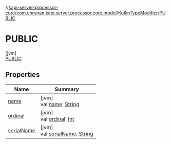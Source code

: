//[kapi-server-processor-core](../../../../index.md)/[com.chrynan.kapi.server.processor.core.model](../../index.md)/[KotlinTypeModifier](../index.md)/[PUBLIC](index.md)

# PUBLIC

[jvm]\
[PUBLIC](index.md)

## Properties

| Name | Summary |
|---|---|
| [name](../../-kotlin-type-declaration/-kind/-a-n-n-o-t-a-t-i-o-n_-c-l-a-s-s/index.md#-372974862%2FProperties%2F-2055083147) | [jvm]<br>val [name](../../-kotlin-type-declaration/-kind/-a-n-n-o-t-a-t-i-o-n_-c-l-a-s-s/index.md#-372974862%2FProperties%2F-2055083147): [String](https://kotlinlang.org/api/latest/jvm/stdlib/kotlin/-string/index.html) |
| [ordinal](../../-kotlin-type-declaration/-kind/-a-n-n-o-t-a-t-i-o-n_-c-l-a-s-s/index.md#-739389684%2FProperties%2F-2055083147) | [jvm]<br>val [ordinal](../../-kotlin-type-declaration/-kind/-a-n-n-o-t-a-t-i-o-n_-c-l-a-s-s/index.md#-739389684%2FProperties%2F-2055083147): [Int](https://kotlinlang.org/api/latest/jvm/stdlib/kotlin/-int/index.html) |
| [serialName](../serial-name.md) | [jvm]<br>val [serialName](../serial-name.md): [String](https://kotlinlang.org/api/latest/jvm/stdlib/kotlin/-string/index.html) |
